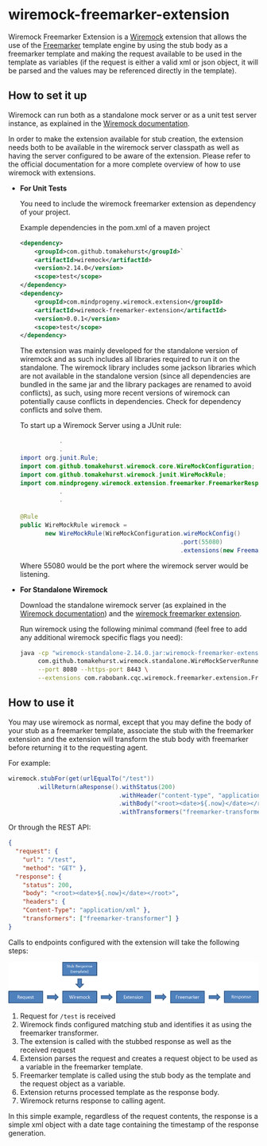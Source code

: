 # wiremock-freemarker-extension

Wiremock Freemarker Extension is a [Wiremock](https://www.wiremock.org) extension that allows the use of the [Freemarker](https://freemarker.apache.org) template engine by using the stub body as a freemarker template and making the request available to be used in the template as variables (if the request is either a valid xml or json object, it will be parsed and the values may be referenced directly in the template).

## How to set it up
Wiremock can run both as a standalone mock server or as a unit test server instance, as explained in the [Wiremock documentation](https://www.wiremock.org/docs). 

In order to make the extension available for stub creation, the extension needs both to be available in the wiremock server classpath as well as having the server configured to be aware of the extension. Please refer to the official documentation for a more complete overview of how to use wiremock with extensions.

* **For Unit Tests**

  You need to include the wiremock freemarker extension as dependency of your project.
  
  Example dependencies in the pom.xml of a maven project
  ```xml
  <dependency>
      <groupId>com.github.tomakehurst</groupId>`
      <artifactId>wiremock</artifactId>
      <version>2.14.0</version>
      <scope>test</scope>
  </dependency>
  <dependency>
      <groupId>com.mindprogeny.wiremock.extension</groupId>
      <artifactId>wiremock-freemarker-extension</artifactId>
      <version>0.0.1</version>
      <scope>test</scope>
  </dependency>
  ``` 
  The extension was mainly developed for the standalone version of wiremock and as such includes all libraries required to run it on the standalone. The wiremock library includes some jackson libraries which are not available in the standalone version (since all dependencies are bundled in the same jar and the library packages are renamed to avoid conflicts), as such, using more recent versions of wiremock can potentially cause conflicts in dependencies. Check for dependency conflicts and solve them.

  To start up a Wiremock Server using a JUnit rule:
  ```java
             .
             .  
  import org.junit.Rule;
  import com.github.tomakehurst.wiremock.core.WireMockConfiguration;
  import com.github.tomakehurst.wiremock.junit.WireMockRule;
  import com.mindprogeny.wiremock.extension.freemarker.FreemarkerResponseTransformer;
             .
             .

  @Rule
  public WireMockRule wiremock = 
         new WireMockRule(WireMockConfiguration.wireMockConfig()
                                               .port(55080)
                                               .extensions(new FreemarkerResponseTransformer()));
  ```
  Where 55080 would be the port where the wiremock server would be listening.

* **For Standalone Wiremock**

  Download the standalone wiremock server (as explained in the [Wiremock documentation](https://www.wiremock.org/docs/running-standalone)) and the [wiremock freemarker extension](https://github.com/mindprogenitor/wiremock-freemarker-extension/releases).
 
  Run wiremock using the following minimal command (feel free to add any additional wiremock specific flags you need):
  ```sh
  java -cp "wiremock-standalone-2.14.0.jar:wiremock-freemarker-extension-0.0.1.jar" \
       com.github.tomakehurst.wiremock.standalone.WireMockServerRunner \
       --port 8080 --https-port 8443 \
       --extensions com.rabobank.cqc.wiremock.freemarker.extension.FreemarkerResponseTransformer
  ```
## How to use it
You may use wiremock as normal, except that you may define the body of your stub as a freemarker template, associate the stub with the freemarker extension and the extension will transform the stub body with freemarker before returning it to the requesting agent.

For example:
```java
wiremock.stubFor(get(urlEqualTo("/test"))
        .willReturn(aResponse().withStatus(200)
                               .withHeader("content-type", "application/xml")
                               .withBody("<root><date>${.now}</date></root>")
                               .withTransformers("freemarker-transformer")));
```
Or through the REST API:
```json
{
  "request": {
    "url": "/test",
    "method": "GET" },
  "response": {
    "status": 200,
    "body": "<root><date>${.now}</date></root>",
    "headers": {
    "Content-Type": "application/xml" },
    "transformers": ["freemarker-transformer"] }
}
```
Calls to endpoints configured with the extension will take the following steps:

![Freemarker Extension Processing flow](doc/image/flow.png "Flow") 

1. Request for `/test` is received
2. Wiremock finds configured matching stub and identifies it as using the freemarker transformer.
3. The extension is called with the stubbed response as well as the received request
4. Extension parses the request and creates a request object to be used as a variable in the freemarker template.
5. Freemarker template is called using the stub body as the template and the request object as a variable.
6. Extension returns processed template as the response body.
7. Wiremock returns response to calling agent.

In this simple example, regardless of the request contents, the response is a simple xml object with a date tage containing the timestamp of the response generation.


